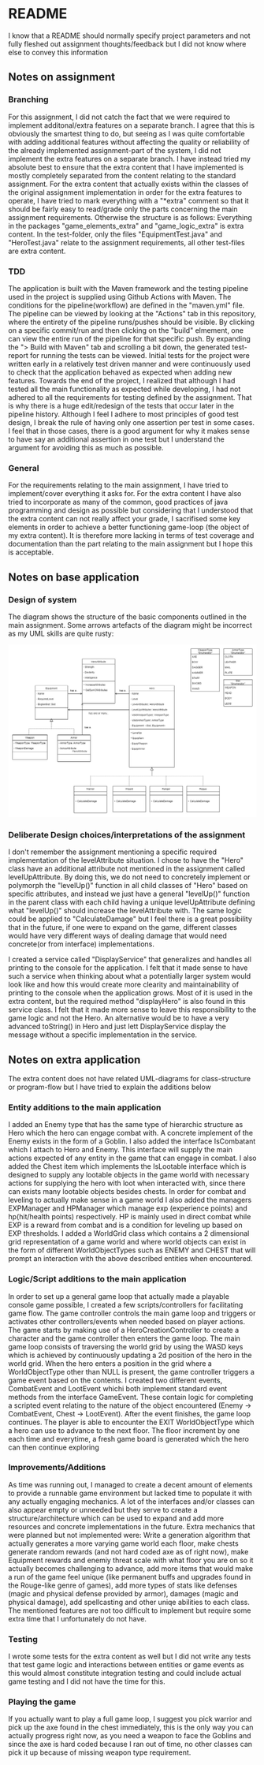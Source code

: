 # README

I know that a README should normally specify project parameters and not fully fleshed out assignment thoughts/feedback but I did not know where else to convey this information

## Notes on assignment
### Branching
For this assignment, I did not catch the fact that we were required to implement additonal/extra features on a separate branch.
I agree that this is obviously the smartest thing to do, but seeing as I was quite comfortable with adding additional features without affecting
the quality or reliability of the already implemented assignment-part of the system, I did not implement the extra features on a separate branch.
I have instead tried my absolute best to ensure that the extra content that I have implemented is mostly completely separated from the content relating to the
standard assignment. For the extra content that actually exists within the classes of the original assignment implementation in order for the extra features
to operate, I have tried to mark everything with a "*extra" comment so that it should be fairly easy to read/grade only the parts concerning the main assignment 
requirements. Otherwise the structure is as follows: Everything in the packages "game_elements_extra" and "game_logic_extra" is extra content. In the test-folder, only the files "EquipmentTest.java" and "HeroTest.java" relate to the assignment requirements, all other test-files are extra content.
### TDD
The application is built with the Maven framework and the testing pipeline used in the project is supplied using Github Actions with Maven.
The conditions for the pipeline(workflow) are defined in the "maven.yml" file. The pipeline can be viewed by looking at the "Actions" tab in this repository,
where the entirety of the pipeline runs/pushes should be visible. By clicking on a specific commit/run and then clicking on the "build" elmement, one can view
the entire run of the pipeline for that specific push. By expanding the "> Build with Maven" tab and scrolling a bit down, the generated test-report for running the tests can be viewed. Initial tests for the project were written early in a relatively test driven manner and were continuously used to check that the application behaved as expected when adding new features. Towards the end of the project, I realized that although I had tested all the main functionality as expected while developing, I had not adhered to all the requirements for testing defined by the assignment. That is why there is a huge edit/redesign of the tests that occur later in the pipeline history. Although I feel I adhere to most principles of good test design, I break the rule of having only one assertion per test in some cases. I feel that in those cases, there is a good argument for why it makes sense to have say an additional assertion in one test but I understand the argument for avoiding this as much as possible.
### General
For the requirements relating to the main assignment, I have tried to implement/cover everything it asks for. For the extra content I have also tried to incorporate as many of the common, good practices of java programming and design as possible but considering that I understood that the extra content can not really affect your grade, I sacrifised some key elements in order to achieve a better functioning game-loop (the object of my extra content). It is therefore more lacking in terms of test coverage and documentation than the part relating to the main assignment but I hope this is acceptable. 

## Notes on base application

### Design of system
The diagram shows the structure of the basic components outlined in the main assignment. Some arrows artefacts of the diagram might be incorrect as my UML skills are quite rusty:

![Alt text](sparse_class_diagram_core_assignment_application.jpg "Class Diagram")

### Deliberate Design choices/interpretations of the assignment
I don't remember the assignment mentioning a specific required implementation of the levelAttribute situation. I chose to have the "Hero" class have an additional attribute not mentioned in the assignment called levelUpAttribute. By doing this, we do not need to concretely implement or polymorph the "levelUp()" function in all child classes of "Hero" based on specific attributes, and instead we just have a general "levelUp()" function in the parent class with each child having a unique levelUpAttribute defining what "levelUp()" should increase the levelAttribute with. The same logic could be applied to "CalculateDamage" but I feel there is a great possibility that in the future, if one were to expand on the game, different classes would have very different ways of dealing damage that would need concrete(or from interface) implementations.

I created a service called "DisplayService" that generalizes and handles all printing to the console for the application. I felt that it made sense to have such a service when thinking about what a potentially larger system would look like and how this would create more clearity and maintainability of printing to the console when the application grows. Most of it is used in the extra content, but the required method "displayHero" is also found in this service class. I felt that it made more sense to leave this responsibility to the game logic and not the Hero. An alternative would be to have a very advanced toString() in Hero and just lett DisplayService display the message without a specific implementation in the service.


## Notes on extra application

The extra content does not have related UML-diagrams for class-structure or program-flow but I have tried to explain the additions below

### Entity additions to the main application
I added an Enemy type that has the same type of hierarchic structure as Hero which the hero can engage combat with. A concrete implement
of the Enemy exists in the form of a Goblin. I also added the interface IsCombatant which I attach to Hero and Enemy. This interface will supply the main actions expected of any entity in the game that can engage in combat. I also added the Chest item which implements the IsLootable interface which is designed to supply any lootable objects in the game world with necessary actions for supplying the hero with loot when interacted with, since there can exists many lootable objects besides chests. In order for combat and leveling to actually make sense in a game world I also added the managers EXPManager and HPManager which manage exp (experience points) and hp(hit/health points) respectively. HP is mainly used in direct combat while EXP is a reward from combat and is a condition for leveling up based on EXP thresholds. I added a WorldGrid class which contains a 2 dimensional grid representation of a game world and where world objects can exist in the form of different WorldObjectTypes such as ENEMY and CHEST that will prompt an interaction with the above described entities when encountered.

### Logic/Script additions to the main application
In order to set up a general game loop that actually made a playable console game possible, I created a few scripts/controllers for facilitating game flow. The game controller controls the main game loop and triggers or activates other controllers/events when needed based on player actions. The game starts by making use of a HeroCreationController to create a character and the game controller then enters the game loop. The main game loop consists of traversing the world grid by using the WASD keys which is achieved by continuously updating a 2d position of the hero in the world grid. When the hero enters a position in the grid where a WorldObjectType other than NULL is present, the game controller triggers a game event based on the contents. I created two different events, CombatEvent and LootEvent whichi both implement standard event methods from the interface GameEvent. These contain logic for completing a scripted event relating to the nature of the object encountered (Enemy -> CombatEvent, Chest -> LootEvent). After the event finishes, the game loop continues. The player is able to encounter the EXIT WorldObjectType which a hero can use to advance to the next floor. The floor increment by one each time and everytime, a fresh game board is generated which the hero can then continue exploring

### Improvements/Additions
As time was running out, I managed to create a decent amount of elements to provide a runnable game environment but lacked time to populate it with any actually engaging mechanics. A lot of the interfaces and/or classes can also appear empty or unneeded but they serve to create a structure/architecture which can be used to expand and add more resources and concrete implementations in the future. Extra mechanics that were planned but not implemented were: Write a generation algorithm that actually generates a more varying game world each floor, make chests generate random rewards (and not hard coded axe as of right now), make Equipment rewards and enemiy threat scale with what floor you are on so it actually becomes challenging to advance, add more items that would make a run of the game feel unique (like permanent buffs and upgrades found in the Rouge-like genre of games), add more types of stats like defenses (magic and physical defense provided by armor), damages (magic and physical damage), add spellcasting and other uniqe abilities to each class. The mentioned features are not too difficult to implement but require some extra time that I unfortunately do not have.

### Testing
I wrote some tests for the extra content as well but I did not write any tests that test game logic and interactions between entities or game events as this would almost constitute integration testing and could include actual game testing and I did not have the time for this.

### Playing the game
If you actually want to play a full game loop, I suggest you pick warrior and pick up the axe found in the chest immediately, this is the only way you can actually progress right now, as you need a weapon to face the Goblins and since the axe is hard coded because I ran out of time, no other classes can pick it up because of missing weapon type requirement.

